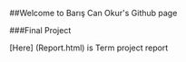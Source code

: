 ##Welcome to Barış Can Okur's Github page

###Final Project

[Here] (Report.html) is Term project report
